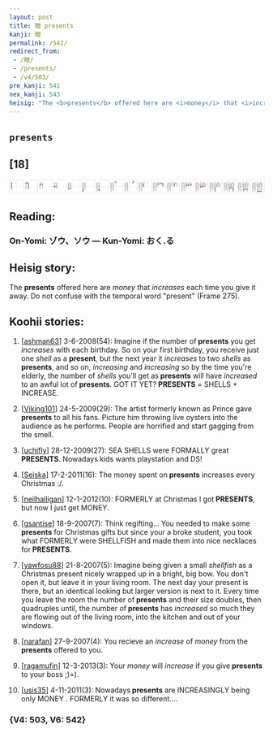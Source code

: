 ```yaml
---
layout: post
title: 贈 presents
kanji: 贈
permalink: /542/
redirect_from:
 - /贈/
 - /presents/
 - /v4/503/
pre_kanji: 541
nex_kanji: 543
heisig: "The <b>presents</b> offered here are <i>money</i> that <i>increases</i> each time you give it away. Do not confuse with the temporal word &quot;present&quot; (Frame 275)."
---
```


## `presents`

## [18]

<div class="stroke"><img src="../images/E8B488.png" /></div>

## Reading:

### On-Yomi: ゾウ、ソウ &mdash; Kun-Yomi: おく.る

## Heisig story:

The <b>presents</b> offered here are <i>money</i> that <i>increases</i> each time you give it away. Do not confuse with the temporal word &quot;present&quot; (Frame 275).

## Koohii stories:

1) [<a href="http://kanji.koohii.com/profile/ashman63">ashman63</a>] 3-6-2008(54): Imagine if the number of<strong> presents</strong> you get <em>increases</em> with each birthday. So on your first birthday, you receive just one <em>shell</em> as a <strong>present</strong>, but the next year it <em>increases</em> to two <em>shells</em> as<strong> presents</strong>, and so on, <em>increasing</em> and <em>increasing</em> so by the time you&#039;re elderly, the number of <em>shells</em> you&#039;ll get as<strong> presents</strong> will have <em>increased</em> to an awful lot of<strong> presents</strong>. GOT IT YET?<strong> PRESENTS</strong> = SHELLS + INCREASE.

2) [<a href="http://kanji.koohii.com/profile/Viking101">Viking101</a>] 24-5-2009(29): The artist formerly known as Prince gave<strong> presents</strong> to all his fans. Picture him throwing live oysters into the audience as he performs. People are horrified and start gagging from the smell.

3) [<a href="http://kanji.koohii.com/profile/uchifly">uchifly</a>] 28-12-2009(27): SEA SHELLS were FORMALLY great<strong> PRESENTS</strong>. Nowadays kids wants playstation and DS!

4) [<a href="http://kanji.koohii.com/profile/Seiska">Seiska</a>] 17-2-2011(16): The money spent on<strong> presents</strong> increases every Christmas :/.

5) [<a href="http://kanji.koohii.com/profile/neilhalligan">neilhalligan</a>] 12-1-2012(10): FORMERLY at Christmas I got<strong> PRESENTS</strong>, but now I just get MONEY.

6) [<a href="http://kanji.koohii.com/profile/gsantise">gsantise</a>] 18-9-2007(7): Think regifting... You needed to make some<strong> presents</strong> for Christmas gifts but since your a broke student, you took what FORMERLY were SHELLFISH and made them into nice necklaces for<strong> PRESENTS</strong>.

7) [<a href="http://kanji.koohii.com/profile/yawfosu88">yawfosu88</a>] 21-8-2007(5): Imagine being given a small <em>shellfish</em> as a Christmas present nicely wrapped up in a bright, big bow. You don&#039;t open it, but leave it in your living room. The next day your present is there, but an identical looking but larger version is next to it. Every time you leave the room the number of<strong> presents</strong> and their size doubles, then quadruples until, the number of<strong> presents</strong> has <em>increased </em>so much they are flowing out of the living room, into the kitchen and out of your windows.

8) [<a href="http://kanji.koohii.com/profile/narafan">narafan</a>] 27-9-2007(4): You recieve an <em>increase</em> of <em>money</em> from the<strong> presents</strong> offered to you.

9) [<a href="http://kanji.koohii.com/profile/ragamufin">ragamufin</a>] 12-3-2013(3): Your <em>money</em> will <em>increase</em> if you give<strong> presents</strong> to your boss ;)=).

10) [<a href="http://kanji.koohii.com/profile/usis35">usis35</a>] 4-11-2011(3): Nowadays<strong> presents</strong> are INCREASINGLY being only MONEY . FORMERLY it was so different....

### {V4: 503, V6: 542}
